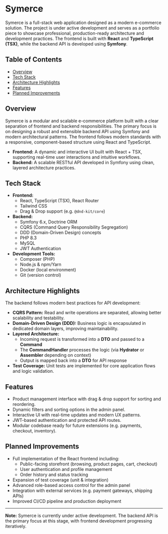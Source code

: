 # Symerce

Symerce is a full-stack web application designed as a modern e-commerce solution. The project is under active development and serves as a portfolio piece to showcase professional, production-ready architecture and development practices. The frontend is built with **React** and **TypeScript (TSX)**, while the backend API is developed using **Symfony**.

## Table of Contents

- [Overview](#overview)
- [Tech Stack](#tech-stack)
- [Architecture Highlights](#architecture-highlights)
- [Features](#features)
- [Planned Improvements](#planned-improvements)

## Overview

Symerce is a modular and scalable e-commerce platform built with a clear separation of frontend and backend responsibilities. The primary focus is on designing a robust and extensible backend API using Symfony and modern architectural patterns. The frontend follows modern standards with a responsive, component-based structure using React and TypeScript.

- **Frontend:** A dynamic and interactive UI built with React + TSX, supporting real-time user interactions and intuitive workflows.
- **Backend:** A scalable RESTful API developed in Symfony using clean, layered architecture practices.

## Tech Stack

- **Frontend:**
  - React, TypeScript (TSX), React Router
  - Tailwind CSS
  - Drag & Drop support (e.g. `@dnd-kit/core`)
- **Backend:**
  - Symfony 6.x, Doctrine ORM
  - CQRS (Command Query Responsibility Segregation)
  - DDD (Domain-Driven Design) concepts
  - PHP 8.3
  - MySQL
  - JWT Authentication
- **Development Tools:**
  - Composer (PHP)
  - Node.js & npm/Yarn
  - Docker (local environment)
  - Git (version control)

## Architecture Highlights

The backend follows modern best practices for API development:

- **CQRS Pattern:** Read and write operations are separated, allowing better scalability and testability.
- **Domain-Driven Design (DDD):** Business logic is encapsulated in dedicated domain layers, improving maintainability.
- **Layered Architecture:**
  - Incoming request is transformed into a **DTO** and passed to a **Command**
  - The **CommandHandler** processes the logic (via **Hydrator** or **Assembler** depending on context)
  - Output is mapped back into a **DTO** for API response
- **Test Coverage:** Unit tests are implemented for core application flows and logic validation.

## Features

- Product management interface with drag & drop support for sorting and reordering.
- Dynamic filters and sorting options in the admin panel.
- Interactive UI with real-time updates and modern UX patterns.
- JWT-based authentication and protected API routes.
- Modular codebase ready for future extensions (e.g. payments, checkout, inventory).

## Planned Improvements

- Full implementation of the React frontend including:
  - Public-facing storefront (browsing, product pages, cart, checkout)
  - User authentication and profile management
  - Order history and status tracking
- Expansion of test coverage (unit & integration)
- Advanced role-based access control for the admin panel
- Integration with external services (e.g. payment gateways, shipping APIs)
- Improved CI/CD pipeline and production deployment

---

**Note:** Symerce is currently under active development. The backend API is the primary focus at this stage, with frontend development progressing iteratively.
